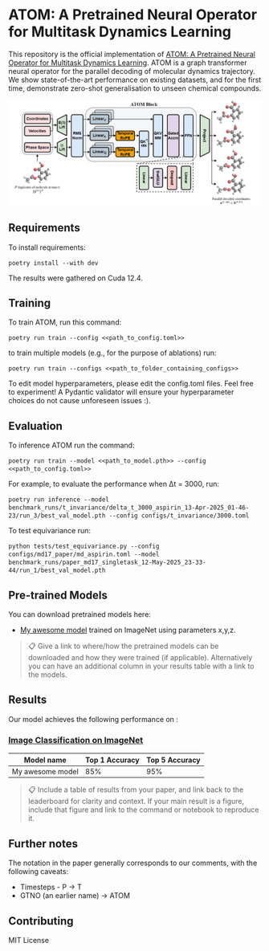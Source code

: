 # ATOM: A Pretrained Neural Operator for Multitask Dynamics Learning

This repository is the official implementation of [ATOM: A Pretrained Neural Operator for Multitask Dynamics Learning](https://arxiv.org/abs/2030.12345). ATOM is a graph transformer neural operator for the parallel decoding of molecular dynamics trajectory. We show state-of-the-art performance on existing datasets, and for the first time, demonstrate zero-shot generalisation to unseen chemical compounds.

![ATOM Diagram](Z_paper_content/ATOM%20Architecture.png)

## Requirements

To install requirements:

```setup
poetry install --with dev
```

The results were gathered on Cuda 12.4.

## Training

To train ATOM, run this command:

```train
poetry run train --config <<path_to_config.toml>>
```

to train multiple models (e.g., for the purpose of ablations) run:

```train
poetry run train --configs <<path_to_folder_containing_configs>>
```

To edit model hyperparameters, please edit the config.toml files. Feel free to experiment! A Pydantic validator will ensure your hyperparameter choices do not cause unforeseen issues :).

## Evaluation

To inference ATOM run the command:
```train
poetry run train --model <<path_to_model.pth>> --config <<path_to_config.toml>>
```

For example, to evaluate the performance when Δt = 3000, run:

```eval
poetry run inference --model benchmark_runs/t_invariance/delta_t_3000_aspirin_13-Apr-2025_01-46-23/run_3/best_val_model.pth --config configs/t_invariance/3000.toml
```

To test equivariance run:
```
python tests/test_equivariance.py --config configs/md17_paper/md_aspirin.toml --model benchmark_runs/paper_md17_singletask_12-May-2025_23-33-44/run_1/best_val_model.pth
```

## Pre-trained Models

You can download pretrained models here:

- [My awesome model](https://drive.google.com/mymodel.pth) trained on ImageNet using parameters x,y,z. 

>📋  Give a link to where/how the pretrained models can be downloaded and how they were trained (if applicable).  Alternatively you can have an additional column in your results table with a link to the models.

## Results

Our model achieves the following performance on :

### [Image Classification on ImageNet](https://paperswithcode.com/sota/image-classification-on-imagenet)

| Model name         | Top 1 Accuracy  | Top 5 Accuracy |
| ------------------ |---------------- | -------------- |
| My awesome model   |     85%         |      95%       |

>📋  Include a table of results from your paper, and link back to the leaderboard for clarity and context. If your main result is a figure, include that figure and link to the command or notebook to reproduce it. 

## Further notes
The notation in the paper generally corresponds to our comments, with the following caveats:
* Timesteps - P -> T
* GTNO (an earlier name) -> ATOM

## Contributing

MIT License

